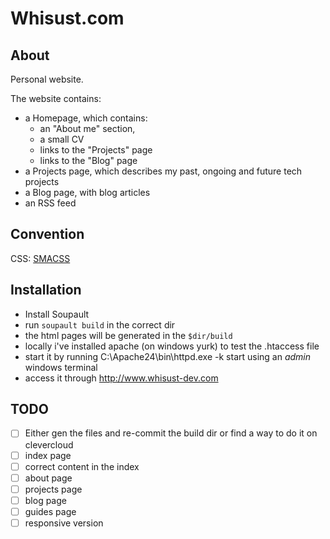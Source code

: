 # Whisust.com
## About
Personal website.

The website contains:
- a Homepage, which contains:
  - an "About me" section,
  - a small CV
  - links to the "Projects" page
  - links to the "Blog" page
- a Projects page, which describes my past, ongoing and future tech projects
- a Blog page, with blog articles
- an RSS feed

## Convention

CSS: [SMACSS](https://www.toptal.com/css/smacss-scalable-modular-architecture-css) 


## Installation

- Install Soupault
- run `soupault build` in the correct dir
- the html pages will be generated in the `$dir/build`
- locally i've installed apache (on windows yurk) to test the .htaccess file
- start it by running C:\Apache24\bin\httpd.exe -k start using an *admin* windows terminal
- access it through http://www.whisust-dev.com

## TODO
- [ ] Either gen the files and re-commit the build dir or find a way to do it on clevercloud
- [ ] index page
- [ ] correct content in the index
- [ ] about page
- [ ] projects page
- [ ] blog page
- [ ] guides page
- [ ] responsive version
